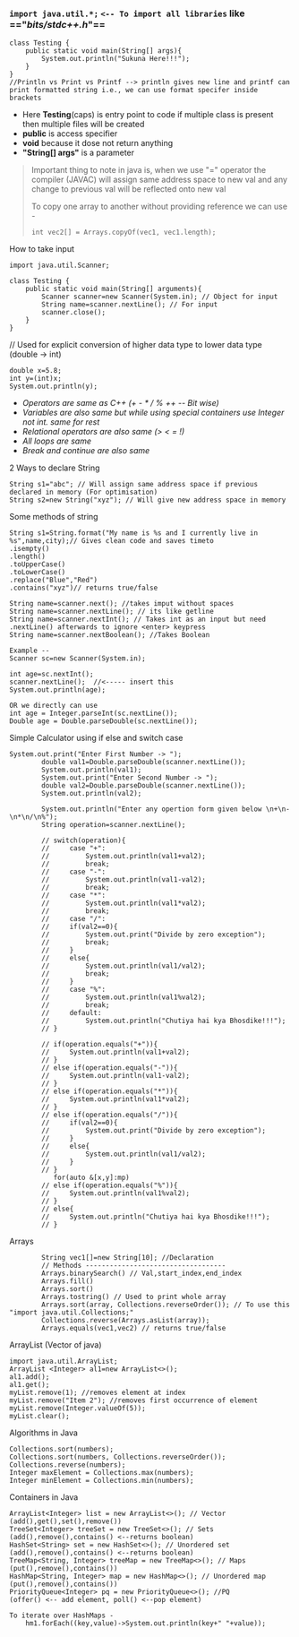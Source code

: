 ### **`import java.util.*;`** `<-- To import all libraries` like =="_bits/stdc++.h_"==

```
class Testing {
    public static void main(String[] args){
        System.out.println("Sukuna Here!!!");
    }
}
//Println vs Print vs Printf --> println gives new line and printf can print formatted string i.e., we can use format specifer inside brackets
```

- Here **Testing**(caps) is entry point to code if multiple class is present then multiple files will be created   
- **public** is access specifier
- **void** because it dose not return anything
- **"String[] args"** is a parameter

> Important thing to note in java is, when we use "=" operator the compiler (JAVAC) will assign same address space to new val and any change to previous val will be reflected onto new val
> 
> To copy one array to another without providing reference we can use -
> 
> ```
> int vec2[] = Arrays.copyOf(vec1, vec1.length);
> ```

How to take input

```
import java.util.Scanner;

class Testing {
    public static void main(String[] arguments){
        Scanner scanner=new Scanner(System.in); // Object for input
        String name=scanner.nextLine(); // For input
        scanner.close();
    }
}
```

// Used for explicit conversion of higher data type to lower data type (double -> int)

```
double x=5.8;
int y=(int)x;
System.out.println(y);
```

- _Operators are same as C++ (+ - * / % ++ -- Bit wise)_
- _Variables are also same but while using special containers use Integer not int. same for rest_
- _Relational operators are also same (> < = !)_
- _All loops are same_
- _Break and continue are also same_

2 Ways to declare String

```
String s1="abc"; // Will assign same address space if previous declared in memory (For optimisation)
String s2=new String("xyz"); // Will give new address space in memory 
```

Some methods of string

```
String s1=String.format("My name is %s and I currently live in %s",name,city);// Gives clean code and saves timeto
.isempty()
.length()
.toUpperCase()
.toLowerCase()
.replace("Blue","Red")
.contains("xyz")// returns true/false
```

```
String name=scanner.next(); //takes imput without spaces
String name=scanner.nextLine(); // its like getline
String name=scanner.nextInt(); // Takes int as an input but need .nextLine() afterwards to ignore <enter> keypress
String name=scanner.nextBoolean(); //Takes Boolean

Example --
Scanner sc=new Scanner(System.in);

int age=sc.nextInt();
scanner.nextLine();  //<----- insert this
System.out.println(age);

OR we directly can use
int age = Integer.parseInt(sc.nextLine());
Double age = Double.parseDouble(sc.nextLine());
```

Simple Calculator using if else and switch case

```
System.out.print("Enter First Number -> ");
        double val1=Double.parseDouble(scanner.nextLine());
        System.out.println(val1);
        System.out.print("Enter Second Number -> ");
        double val2=Double.parseDouble(scanner.nextLine());
        System.out.println(val2);

        System.out.println("Enter any opertion form given below \n+\n-\n*\n/\n%");
        String operation=scanner.nextLine();

        // switch(operation){
        //     case "+": 
        //         System.out.println(val1+val2);
        //         break;
        //     case "-": 
        //         System.out.println(val1-val2);
        //         break;
        //     case "*": 
        //         System.out.println(val1*val2);
        //         break;
        //     case "/": 
        //     if(val2==0){
        //         System.out.print("Divide by zero exception");
        //         break;
        //     }
        //     else{
        //         System.out.println(val1/val2);
        //         break;
        //     }
        //     case "%": 
        //         System.out.println(val1%val2);
        //         break;
        //     default:
        //         System.out.println("Chutiya hai kya Bhosdike!!!");
        // }

        // if(operation.equals("+")){
        //     System.out.println(val1+val2);
        // }
        // else if(operation.equals("-")){
        //     System.out.println(val1-val2);
        // }
        // else if(operation.equals("*")){
        //     System.out.println(val1*val2);
        // }
        // else if(operation.equals("/")){
        //     if(val2==0){
        //         System.out.print("Divide by zero exception");
        //     }
        //     else{
        //         System.out.println(val1/val2);
        //     }
        // }
           for(auto &[x,y]:mp)
        // else if(operation.equals("%")){
        //     System.out.println(val1%val2);
        // }
        // else{
        //     System.out.println("Chutiya hai kya Bhosdike!!!");
        // }
```

Arrays

```
        String vec1[]=new String[10]; //Declaration
        // Methods -----------------------------------
        Arrays.binarySearch() // Val,start_index,end_index
        Arrays.fill()
        Arrays.sort()
        Arrays.tostring() // Used to print whole array 
        Arrays.sort(array, Collections.reverseOrder()); // To use this "import java.util.Collections;"
        Collections.reverse(Arrays.asList(array));
        Arrays.equals(vec1,vec2) // returns true/false
```

ArrayList (Vector of java)

```
import java.util.ArrayList;
ArrayList <Integer> al1=new ArrayList<>();
al1.add();
al1.get();
myList.remove(1); //removes element at index
myList.remove("Item 2"); //removes first occurrence of element
myList.remove(Integer.valueOf(5)); 
myList.clear();
```

Algorithms in Java

```
Collections.sort(numbers);
Collections.sort(numbers, Collections.reverseOrder());
Collections.reverse(numbers);
Integer maxElement = Collections.max(numbers);
Integer minElement = Collections.min(numbers);
```

Containers in Java

```
ArrayList<Integer> list = new ArrayList<>(); // Vector            (add(),get(),set(),remove())
TreeSet<Integer> treeSet = new TreeSet<>(); // Sets               (add(),remove(),contains() <--returns boolean)
HashSet<String> set = new HashSet<>(); // Unordered set           (add(),remove(),contains() <--returns boolean)
TreeMap<String, Integer> treeMap = new TreeMap<>(); // Maps       (put(),remove(),contains())
HashMap<String, Integer> map = new HashMap<>(); // Unordered map  (put(),remove(),contains()) 
PriorityQueue<Integer> pq = new PriorityQueue<>(); //PQ           (offer() <-- add element, poll() <--pop element)

To iterate over HashMaps -
    hm1.forEach((key,value)->System.out.println(key+" "+value));
```